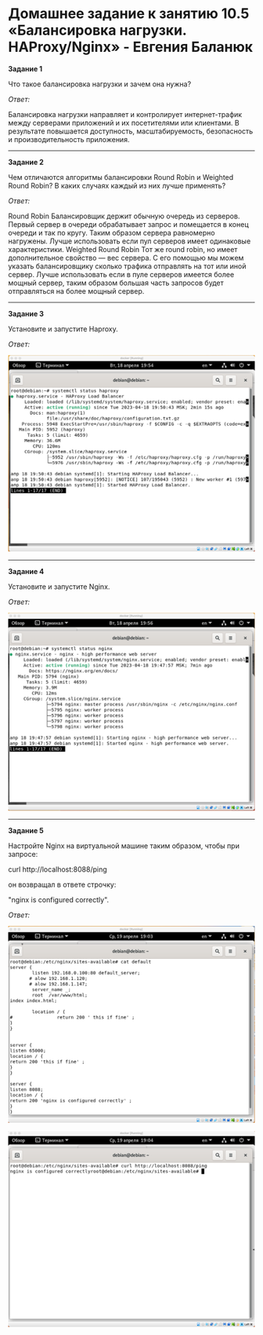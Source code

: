 # Домашнее задание к занятию 10.5 «Балансировка нагрузки. HAProxy/Nginx» - Евгения Баланюк

**Задание 1**

Что такое балансировка нагрузки и зачем она нужна?

_Ответ:_

Балансировка нагрузки направляет и контролирует интернет-трафик между серверами приложений и их посетителями или клиентами. В результате повышается доступность, масштабируемость, безопасность и производительность приложения.

---

**Задание 2**

Чем отличаются алгоритмы балансировки Round Robin и Weighted Round Robin? В каких случаях каждый из них лучше применять?


_Ответ:_

Round Robin Балансировщик держит обычную очередь из серверов. Первый сервер в очереди обрабатывает запрос и помещается в конец очереди и так по кругу. Таким образом сервера равномерно нагружены. Лучше использовать если пул серверов имеет одинаковые характеристики.
Weighted Round Robin Тот же round robin, но имеет дополнительное свойство — вес сервера. С его помощью мы можем указать балансировщику сколько трафика отправлять на тот или иной сервер. Лучше использовать если в пуле серверов имеется более мощный сервер, таким образом большая часть запросов будет отправляться на более мощный сервер.

---

**Задание 3**

Установите и запустите Haproxy.

_Ответ:_

![alt text](https://github.com/EvgeniyaBalanyuk/screenshots/blob/main/HAProxy.png)

---

**Задание 4**

Установите и запустите Nginx.

_Ответ:_

![alt text](https://github.com/EvgeniyaBalanyuk/screenshots/blob/main/Nginx.png)

---

**Задание 5**

Настройте Nginx на виртуальной машине таким образом, чтобы при запросе:

curl http://localhost:8088/ping

он возвращал в ответе строчку:

"nginx is configured correctly".

_Ответ:_

![alt text](https://github.com/EvgeniyaBalanyuk/screenshots/blob/main/config.png)


![alt text](https://github.com/EvgeniyaBalanyuk/screenshots/blob/main/localhost.png)
